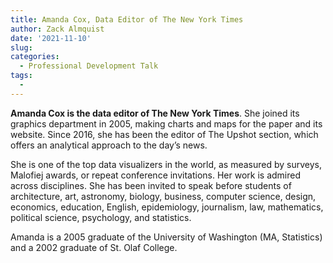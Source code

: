 ```yaml
---
title: Amanda Cox, Data Editor of The New York Times
author: Zack Almquist
date: '2021-11-10'
slug: 
categories:
  - Professional Development Talk
tags:
  - 
---
```


**Amanda Cox is the data editor of The New York Times**. She joined its graphics department in 2005, making charts and maps for the paper and its website. Since 2016, she has been the editor of The Upshot section, which offers an analytical approach to the day’s news.


She is one of the top data visualizers in the world, as measured by surveys, Malofiej awards, or repeat conference invitations. Her work is admired across disciplines. She has been invited to speak before students of architecture, art, astronomy, biology, business, computer science, design, economics, education, English, epidemiology, journalism, law, mathematics, political science, psychology, and statistics.
 

Amanda is a 2005 graduate of the University of Washington (MA, Statistics) and a 2002 graduate of St. Olaf College.